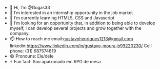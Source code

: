 - 👋 Hi, I’m @Gugas33
- 👀 I’m interested in an internship opportunity in the job market
- 🌱 I’m currently learning HTML5, CSS and Javascript
- 💞️ I’m looking for an opportunity that, in addition to being able to develop myself, I can develop several projects and grow together with the company.
- 📫 How to reach me email:gustavohenriques1213@gmail.com
linkedin:https://www.linkedin.com/in/gustavo-moura-b99220230/
Cell phone: (31) 987574819
- 😄 Pronouns: Ele/dele
- ⚡ Fun fact: Sou apaixonado em RPG de mesa

<!---
Gugas33/Gugas33 is a ✨ special ✨ repository because its `README.md` (this file) appears on your GitHub profile.
You can click the Preview link to take a look at your changes.
--->
